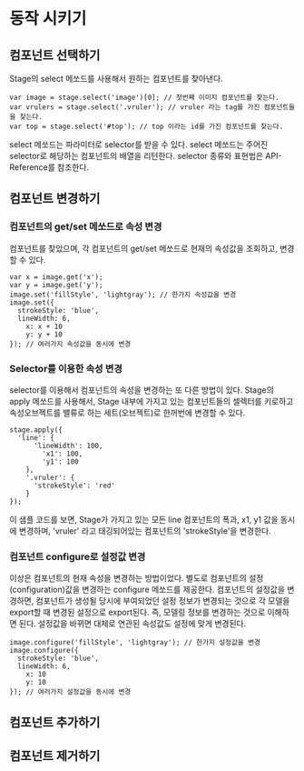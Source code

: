 # 동작 시키기
## 컴포넌트 선택하기
Stage의 select 메쏘드를 사용해서 원하는 컴포넌트를 찾아낸다.
```
var image = stage.select('image')[0]; // 첫번째 이미지 컴포넌트를 찾는다.
var vrulers = stage.select('.vruler'); // vruler 라는 tag를 가진 컴포넌트들을 찾는다.
var top = stage.select('#top'); // top 이라는 id를 가진 컴포넌트를 찾는다.
```
select 메쏘드는 파라미터로 selector를 받을 수 있다.
select 메쏘드는 주어진 selector로 해당하는 컴포넌트의 배열을 리턴한다.
selector 종류와 표현법은 API-Reference를 참조한다.
## 컴포넌트 변경하기
### 컴포넌트의 get/set 메쏘드로 속성 변경
컴포넌트를 찾았으며, 각 컴포넌트의 get/set 메쏘드로 현재의 속성값을 조회하고, 변경할 수 있다.
```
var x = image.get('x');
var y = image.get('y');
image.set('fillStyle', 'lightgray'); // 한가지 속성값을 변경
image.set({
  strokeStyle: 'blue',
  lineWidth: 6,
    x: x + 10
    y: y + 10
}); // 여러가지 속성값을 동시에 변경
```
### Selector를 이용한 속성 변경
selector를 이용해서 컴포넌트의 속성을 변경하는 또 다른 방법이 있다.
Stage의 apply 메쏘드를 사용해서, Stage 내부에 가지고 있는 컴포넌트들의 셀렉터를 키로하고 속성오브젝트를 밸류로 하는 세트(오브젝트)로 한꺼번에 변경할 수 있다.
```
stage.apply({
  'line': {
      'lineWidth': 100,
        'x1': 100,
        'y1': 100
    },
    '.vruler': {
      'strokeStyle': 'red'
    }
});
```
이 샘플 코드를 보면, Stage가 가지고 있는 모든 line 컴포넌트의 폭과, x1, y1 값을 동시에 변경하며, 'vruler' 라고 태깅되어있는 컴포넌트의 'strokeStyle'을 변경한다.
### 컴포넌트 configure로 설정값 변경
이상은 컴포넌트의 현재 속성을 변경하는 방법이었다. 별도로 컴포넌트의 설정(configuration)값을 변경하는 configure 메쏘드를 제공한다. 컴포넌트의 설정값을 변경하면, 컴포넌트가 생성될 당시에 부여되었던 설정 정보가 변경되는 것으로 각 모델을 export할 때 변경된 설정으로 export된다.
즉, 모델링 정보를 변경하는 것으로 이해하면 된다. 설정값을 바뀌면 대체로 연관된 속성값도 설정에 맞게 변경된다.

```
image.configure('fillStyle', 'lightgray'); // 한가지 설정값을 변경
image.configure({
  strokeStyle: 'blue',
  lineWidth: 6,
    x: 10
    y: 10
}); // 여러가지 설정값을 동시에 변경
```
## 컴포넌트 추가하기
## 컴포넌트 제거하기
